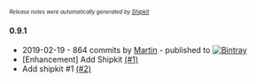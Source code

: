 <sup><sup>*Release notes were automatically generated by [Shipkit](http://shipkit.org/)*</sup></sup>

#### 0.9.1
 - 2019-02-19 - 864 commits by [Martin](https://github.com/magx2) - published to [![Bintray](https://img.shields.io/badge/Bintray-0.9.1-green.svg)](https://bintray.com/big-boy/bigboy/maven/0.9.1)
 - [Enhancement] Add Shipkit [(#1)](https://github.com/magx2/jSupla/issues/1)
 - Add shipkit #1 [(#2)](https://github.com/magx2/jSupla/pull/2)

